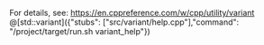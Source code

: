 For details, see: https://en.cppreference.com/w/cpp/utility/variant
@[std::variant]({"stubs": ["src/variant/help.cpp"],"command": "/project/target/run.sh variant_help"})
